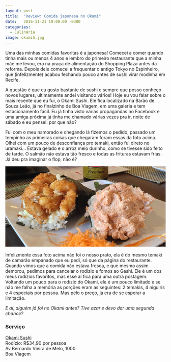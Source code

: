 ```yaml
---
layout: post
title:  "Review: Comida japonesa no Okami"
date:   2016-11-21 19:00:00 -0300
categories:
  - Culinária
image: okami5.jpg
---
```


Uma das minhas comidas favoritas é a japonesa! Comecei a comer quando tinha mais ou menos 4 anos e lembro do primeiro restaurante que a minha mãe me levou, era na praça de alimentação do Shopping Plaza antes da reforma. Depois dele comecei a frequentar o antigo Tokyo no Espinheiro, que (infelizmente) acabou fechando pouco antes de sushi virar modinha em Recife.

A questão é que eu gosto bastante de sushi e sempre que posso conheço novos lugares, ultimamente andei visitando vários! Hoje eu vou falar sobre o mais recente que eu fui, o Okami Sushi. Ele fica localizado na Barão de Souza Leão, já no finalzinho de Boa Viagem, em uma galeria e tem estacionamento fácil. Eu já tinha visto várias propagandas no Facebook e uma amiga próxima já tinha me chamado várias vezes pra ir, noite de sábado e eu pensei: por que não?
  
Fui com o meu namorado e chegando lá fizemos o pedido, passado um tempinho as primeiras coisas que chegaram foram essas da foto acima. Olhei com um pouco de desconfiança pro temaki, então fui direto no uramaki... Estava gelado e o arroz meio durinho, como se tivesse sido feito de tarde. O salmão não estava tão fresco e todas as frituras estavam frias. Já deu pra imaginar o flop, não é?
  
![Temaki da propaganda](/assets/images/posts/okami1.jpg)
  
Infelizmente essa foto acima não foi o nosso prato, ela é do mesmo temaki de camarão empanado que eu pedi, só que da página do restaurante. Quando vimos que a comida não estava fresca, e que mesmo assim demorou, pedimos para cancelar o rodizio e fomos ao Gashi. Ele é um dos meus rodízios favoritos, mas esse aí fica para uma outra postagem. Voltando um pouco para o rodízio do Okami, ele é um pouco limitado e se não me falha a memória as porções eram as seguintes: 2 temakis, 4 niguiris e 4 especiais por pessoa. Mas pelo o preço, já era de se esperar a limitação.
  
*E aí, alguém já foi no Okami antes? Tive azar e devo dar uma segunda chance?*
  
### Serviço

[Okami Sushi](https://www.facebook.com/okamisushirecife)  
Rodízio: R$34,90 por pessoa  
Av Bernardo Vieira de Melo, 1000  
Boa Viagem
 
  
  
